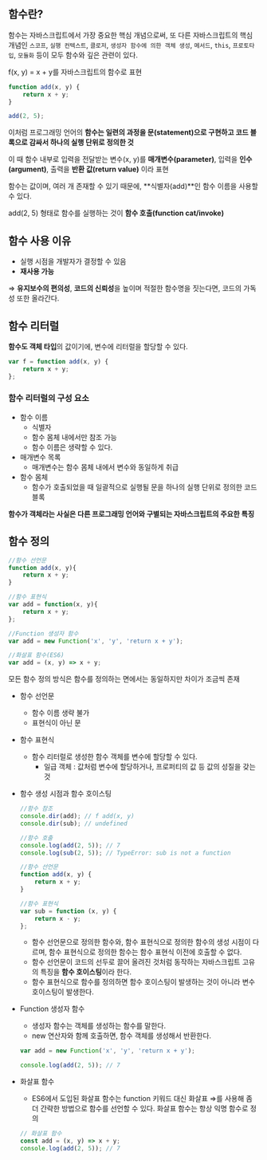 ## 함수란?

함수는 자바스크립트에서 가장 중요한 핵심 개념으로써, 또 다른 자바스크립트의 핵심 개념인 `스코프`, `실행 컨텍스트`, `클로저`, `생성자 함수에 의한 객체 생성`, `메서드`, `this`, `프로토타입`, `모듈화` 등이 모두 함수와 깊은 관련이 있다.

f(x, y) = x +  y를 자바스크립트의 함수로 표현

```jsx
function add(x, y) {
	return x + y;
}

add(2, 5);
```

이처럼 프로그래밍 언어의 **함수는 일련의 과정을 문(statement)으로 구현하고 코드 블록으로 감싸서 하나의 실행 단위로 정의한 것**

이 때 함수 내부로 입력을 전달받는 변수(x, y)를 **매개변수(parameter)**, 입력을 **인수(argument)**, 출력을 **반환 값(return value)** 이라 표현

함수는 값이며, 여러 개 존재할 수 있기 때문에, **식별자(add)**인 함수 이름을 사용할 수 있다.

add(2, 5) 형태로 함수를 실행하는 것이 **함수 호출(function cat/invoke)**

## 함수 사용 이유

- 실행 시점을 개발자가 결정할 수 있음
- **재사용 가능**

⇒ **유지보수의 편의성**, **코드의 신뢰성**을 높이며 적절한 함수명을 짓는다면, 코드의 가독성 또한 올라간다.

## 함수 리터럴

**함수도 객체 타입**의 값이기에, 변수에 리터럴을 할당할 수 있다.

```jsx
var f = function add(x, y) {
	return x + y;
};
```

### 함수 리터럴의 구성 요소

- 함수 이름
    - 식별자
    - 함수 몸체 내에서만 참조 가능
    - 함수 이름은 생략할 수 있다.
- 매개변수 목록
    - 매개변수는 함수 몸체 내에서 변수와 동일하게 취급
- 함수 몸체
    - 함수가 호출되었을 때 일괄적으로 실행될 문을 하나의 실행 단위로 정의한 코드 블록

**함수가 객체라는 사실은 다른 프로그래밍 언어와 구별되는 자바스크립트의 주요한 특징**

## 함수 정의

```jsx
//함수 선언문
function add(x, y){
	return x + y;
}

//함수 표현식
var add = function(x, y){
	return x + y;
};

//Function 생성자 함수
var add = new Function('x', 'y', 'return x + y');

//화살표 함수(ES6)
var add = (x, y) => x + y;
```

모든 함수 정의 방식은 함수를 정의하는 면에서는 동일하지만 차이가 조금씩 존재

- 함수 선언문
    - 함수 이름 생략 불가
    - 표현식이 아닌 문
- 함수 표현식
    - 함수 리터럴로 생성한 함수 객체를 변수에 할당할 수 있다.
        - 일급 객체 : 값처럼 변수에 할당하거나, 프로퍼티의 값 등 값의 성질을 갖는 것
- 함수 생성 시점과 함수 호이스팅
    
    ```jsx
    //함수 참조
    console.dir(add); // f add(x, y)
    console.dir(sub); // undefined
    
    //함수 호출
    console.log(add(2, 5)); // 7
    console.log(sub(2, 5)); // TypeError: sub is not a function
    
    //함수 선언문
    function add(x, y) {
    	return x + y;
    }
    
    //함수 표현식
    var sub = function (x, y) {
    	return x - y;
    };
    ```
    
    - 함수 선언문으로 정의한 함수와, 함수 표현식으로 정의한 함수의 생성 시점이 다르며, 함수 표현식으로 정의한 함수는 함수 표현식 이전에 호출할 수 없다.
    - 함수 선언문이 코드의 선두로 끌어 올려진 것처럼 동작하는 자바스크립트 고유의 특징을 **함수 호이스팅**이라 한다.
    - 함수 표현식으로 함수를 정의하면 함수 호이스팅이 발생하는 것이 아니라 변수 호이스팅이 발생한다.
- Function 생성자 함수
    - 생성자 함수는 객체를 생성하는 함수를 말한다.
    - new 연산자와 함께 호출하면, 함수 객체를 생성해서 반환한다.
    
    ```jsx
    var add = new Function('x', 'y', 'return x + y');
    
    console.log(add(2, 5)); // 7
    ```
    
- 화살표 함수
    - ES6에서 도입된 화살표 함수는 function 키워드 대신 화살표 ⇒를 사용해 좀 더 간략한 방법으로 함수를 선언할 수 있다. 화살표 함수는 항상 익명 함수로 정의
    
    ```jsx
    // 화살표 함수
    const add = (x, y) => x + y;
    console.log(add(2, 5)); // 7
    ```
